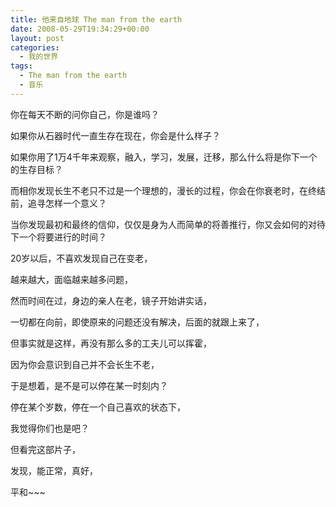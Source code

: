```yaml
---
title: 他来自地球 The man from the earth
date: 2008-05-29T19:34:29+00:00
layout: post
categories:
  - 我的世界
tags:
  - The man from the earth
  - 音乐
---
```


你在每天不断的问你自己，你是谁吗？

如果你从石器时代一直生存在现在，你会是什么样子？

如果你用了1万4千年来观察，融入，学习，发展，迁移，那么什么将是你下一个的生存目标？

而相你发现长生不老只不过是一个理想的，漫长的过程，你会在你衰老时，在终结前，追寻怎样一个意义？

当你发现最初和最终的信仰，仅仅是身为人而简单的将善推行，你又会如何的对待下一个将要进行的时间？

20岁以后，不喜欢发现自己在变老，
<!--more-->
越来越大，面临越来越多问题，

然而时间在过，身边的亲人在老，镜子开始讲实话，

一切都在向前，即使原来的问题还没有解决，后面的就跟上来了，

但事实就是这样，再没有那么多的工夫儿可以挥霍，

因为你会意识到自己并不会长生不老，

于是想着，是不是可以停在某一时刻内？

停在某个岁数，停在一个自己喜欢的状态下，

我觉得你们也是吧？

但看完这部片子，

发现，能正常，真好，

平和~~~